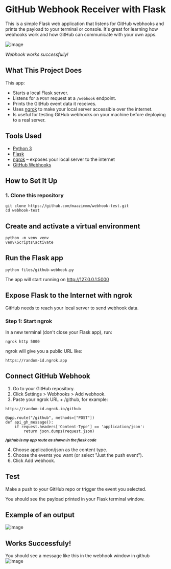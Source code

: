 # GitHub Webhook Receiver with Flask

This is a simple Flask web application that listens for GitHub webhooks and prints the payload to your terminal or console. It's great for learning how webhooks work and how GitHub can communicate with your own apps.

![image](https://github.com/user-attachments/assets/c8591791-a355-496f-bd97-46678105e22d)

*Webhook works successfully!*
## What This Project Does

This app:
- Starts a local Flask server.
- Listens for a `POST` request at a `/webhook` endpoint.
- Prints the GitHub event data it receives.
- Uses [ngrok](https://ngrok.com/) to make your local server accessible over the internet.
- Is useful for testing GitHub webhooks on your machine before deploying to a real server.

## Tools Used

- [Python 3](https://www.python.org/)
- [Flask](https://flask.palletsprojects.com/)
- [ngrok](https://ngrok.com/) – exposes your local server to the internet
- [GitHub Webhooks](https://docs.github.com/en/webhooks)


## How to Set It Up

### 1. **Clone this repository**
```
git clone https://github.com/maazinmm/webhook-test.git
cd webhook-test
```
## Create and activate a virtual environment
```
python -m venv venv
venv\Scripts\activate
```

## Run the Flask app
```
python files/github-webhook.py
```
The app will start running on http://127.0.0.1:5000


## Expose Flask to the Internet with ngrok

GitHub needs to reach your local server to send webhook data.

### Step 1: Start ngrok
In a new terminal (don't close your Flask app), run:
```
ngrok http 5000
```
ngrok will give you a public URL like:
```
https://random-id.ngrok.app
```
## Connect GitHub Webhook
1. Go to your GitHub repository.
2. Click Settings > Webhooks > Add webhook.
3. Paste your ngrok URL + /github, for example:
```
https://random-id.ngrok.io/github
```
```
@app.route("/github", methods=["POST"])
def api_gh_message():
    if request.headers['Content-Type'] == 'application/json':
        return json.dumps(request.json)
```
<sub>***/github is my app route as shown in the flask code***</sub>

4. Choose application/json as the content type.
5. Choose the events you want (or select "Just the push event").
6. Click Add webhook.

## Test
Make a push to your GitHub repo or trigger the event you selected.

You should see the payload printed in your Flask terminal window.

## Example of an output
![image](https://github.com/user-attachments/assets/af3656cf-c3d7-4923-b7f3-8cbac6640c45)

## Works Successfuly!
You should see a message like this in the webhook window in github
![image](https://github.com/user-attachments/assets/b90c5cf4-3371-4cdd-bca8-54082d89bc2d)

